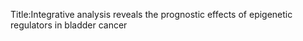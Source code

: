 Title:Integrative analysis reveals the prognostic effects of epigenetic regulators in bladder cancer
